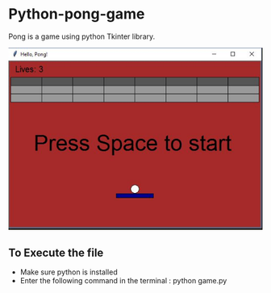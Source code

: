 # Python-pong-game

Pong is a game using python Tkinter library. 

![alt tag](https://raw.githubusercontent.com/shwetarane/Python-pong-game/master/pong.JPG)

## To Execute the file
* Make sure python is installed
* Enter the following command in the terminal : 
      python game.py
      
